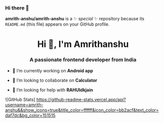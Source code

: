 ### Hi there 👋


**amrith-anshu/amrith-anshu** is a ✨ _special_ ✨ repository because its `README.md` (this file) appears on your GitHub profile.

<h1 align="center">Hi 👋, I'm Amrithanshu</h1>
<h3 align="center">A passionate frontend developer from India</h3>

- 🔭 I’m currently working on **Android app**

- 👯 I’m looking to collaborate on **Calculator**

- 🤝 I’m looking for help with **RAHUldkjain**

![GitHub Stats] https://github-readme-stats.vercel.app/api?username=amrith-anshu&&show_icons=true&title_color=ffffff&icon_color=bb2acf&text_color=daf7dc&bg_color=151515

